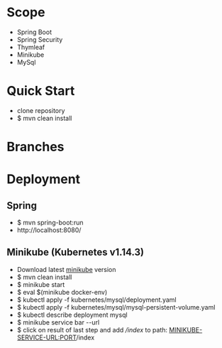 # Scope
* Spring Boot
* Spring Security
* Thymleaf
* Minikube
* MySql


# Quick Start
* clone repository
* $ mvn clean install

# Branches

# Deployment
## Spring 
* $ mvn spring-boot:run
* http://localhost:8080/


## Minikube (Kubernetes v1.14.3)
* Download latest [minikube](https://kubernetes.io/docs/setup/minikube/) version 
* $ mvn clean install
* $ minikube start 
* $ eval $(minikube docker-env) 
* $ kubectl apply -f  kubernetes/mysql/deployment.yaml
* $ kubectl apply -f  kubernetes/mysql/mysql-persistent-volume.yaml 
* $ kubectl describe deployment mysql
* $ minikube service bar --url  
* $ click on result of last step and add _/index_ to path: <MINIKUBE-SERVICE-URL:PORT>/index